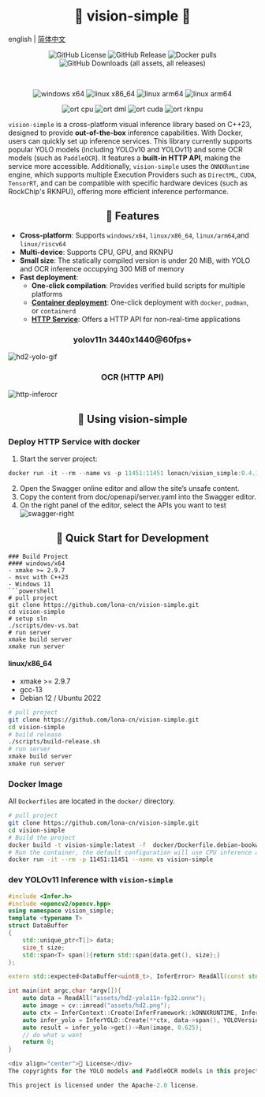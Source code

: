 # <div align="center">🚀 vision-simple 🚀</div>
english | [简体中文](./README.md)

<p align="center">
<a><img alt="GitHub License" src="https://img.shields.io/github/license/lona-cn/vision-simple"></a>
<a><img alt="GitHub Release" src="https://img.shields.io/github/v/release/lona-cn/vision-simple"></a>
<a><img alt="Docker pulls" src="https://img.shields.io/docker/pulls/lonacn/vision_simple"></a>
<a><img alt="GitHub Downloads (all assets, all releases)" src="https://img.shields.io/github/downloads/lona-cn/vision-simple/total"></a>
</p>
<p align="center">
<a><img alt="" src="https://img.shields.io/badge/yolo-v10-AD65F1.svg"></a>
<a><img alt="" src="https://img.shields.io/badge/yolo-v11-AD65F1.svg"></a>
<a><img alt="" src="https://img.shields.io/badge/paddle_ocr-v4-2932DF.svg"></a>
</p>

<p align="center">
<a><img alt="windows x64" src="https://img.shields.io/badge/windows-x64-brightgreen.svg"></a>
<a><img alt="linux x86_64" src="https://img.shields.io/badge/linux-x86_64-brightgreen.svg"></a>
<a><img alt="linux arm64" src="https://img.shields.io/badge/linux-arm64-brightgreen.svg"></a>
<a><img alt="linux arm64" src="https://img.shields.io/badge/linux-riscv64-brightgreen.svg"></a>
</p>

<p align="center">
<a><img alt="ort cpu" src="https://img.shields.io/badge/ort-cpu-880088.svg"></a>
<a><img alt="ort dml" src="https://img.shields.io/badge/ort-dml-blue.svg"></a>
<a><img alt="ort cuda" src="https://img.shields.io/badge/ort-cuda-green.svg"></a>
<a><img alt="ort rknpu" src="https://img.shields.io/badge/ort-rknpu-white.svg"></a>
</p>

`vision-simple` is a cross-platform visual inference library based on C++23, designed to provide **out-of-the-box** inference capabilities. With Docker, users can quickly set up inference services. This library currently supports popular YOLO models (including YOLOv10 and YOLOv11) and some OCR models (such as `PaddleOCR`). It features a **built-in HTTP API**, making the service more accessible. Additionally, `vision-simple` uses the `ONNXRuntime` engine, which supports multiple Execution Providers such as `DirectML`, `CUDA`, `TensorRT`, and can be compatible with specific hardware devices (such as RockChip's RKNPU), offering more efficient inference performance.

## <div align="center">🚀 Features </div>
- **Cross-platform**: Supports `windows/x64`, `linux/x86_64`, `linux/arm64`,and `linux/riscv64`
- **Multi-device**: Supports CPU, GPU, and RKNPU
- **Small size**: The statically compiled version is under 20 MiB, with YOLO and OCR inference occupying 300 MiB of memory
- **Fast deployment**:
  - **One-click compilation**: Provides verified build scripts for multiple platforms
  - **[Container deployment](https://hub.docker.com/r/lonacn/vision_simple)**: One-click deployment with `docker`, `podman`, or `containerd`
  - **[HTTP Service](doc/openapi/server.yaml)**: Offers a HTTP API for non-real-time applications

### <div align="center"> yolov11n 3440x1440@60fps+ </div>
![hd2-yolo-gif](doc/images/hd2-yolo.gif)

### <div align="center"> OCR (HTTP API) </div>

![http-inferocr](doc/images/http-inferocr.png)
## <div align="center">🚀 Using vision-simple </div>
### Deploy HTTP Service with docker
1. Start the server project:
```powershell
docker run -it --rm --name vs -p 11451:11451 lonacn/vision_simple:0.4.1-cpu-x86_64
```
2. Open the Swagger online editor and allow the site’s unsafe content.
3. Copy the content from doc/openapi/server.yaml into the Swagger editor.
4. On the right panel of the editor, select the APIs you want to test
![swagger-right](doc/images/swagger-right.png)

## <div align="center">🚀 Quick Start for Development </div>

```
### Build Project
#### windows/x64
- xmake >= 2.9.7
- msvc with C++23
- Windows 11
```powershell
# pull project
git clone https://github.com/lona-cn/vision-simple.git
cd vision-simple
# setup sln
./scripts/dev-vs.bat
# run server
xmake build server
xmake run server
```
#### linux/x86_64
- xmake >= 2.9.7
- gcc-13
- Debian 12 / Ubuntu 2022
```sh
# pull project
git clone https://github.com/lona-cn/vision-simple.git
cd vision-simple
# build release
./scripts/build-release.sh
# run server
xmake build server
xmake run server
```
### Docker Image
All `Dockerfiles` are located in the `docker/` directory.
```sh
# pull project
git clone https://github.com/lona-cn/vision-simple.git
cd vision-simple
# Build the project
docker build -t vision-simple:latest -f  docker/Dockerfile.debian-bookworm-x86_64-cpu .
# Run the container, the default configuration will use CPU inference and listen on port 11451
docker run -it --rm -p 11451:11451 --name vs vision-simple
```

### dev YOLOv11 Inference with `vision-simple`
```cpp
#include <Infer.h>
#include <opencv2/opencv.hpp>
using namespace vision_simple;
template <typename T>
struct DataBuffer
{
    std::unique_ptr<T[]> data;
    size_t size;
    std::span<T> span(){return std::span{data.get(), size};}
};

extern std::expected<DataBuffer<uint8_t>, InferError> ReadAll(const std::string& path);

int main(int argc,char *argv[]){
    auto data = ReadAll("assets/hd2-yolo11n-fp32.onnx");
    auto image = cv::imread("assets/hd2.png");
    auto ctx = InferContext::Create(InferFramework::kONNXRUNTIME, InferEP::kDML);
    auto infer_yolo = InferYOLO::Create(**ctx, data->span(), YOLOVersion::kV11);
    auto result = infer_yolo->get()->Run(image, 0.625);
    // do what u want
    return 0;
}

<div align="center">📄 License</div>
The copyrights for the YOLO models and PaddleOCR models in this project belong to the original authors.

This project is licensed under the Apache-2.0 license.